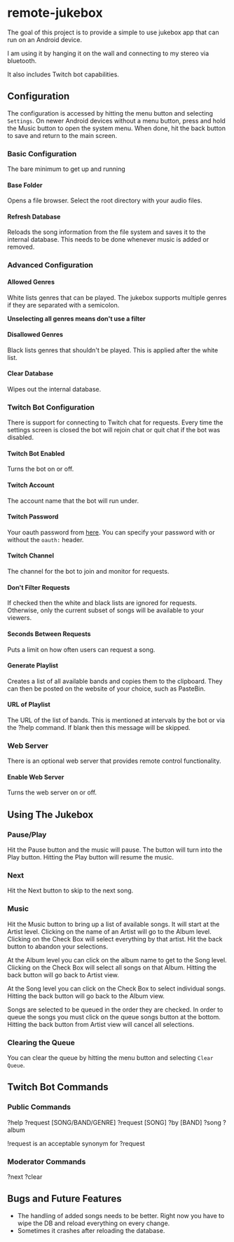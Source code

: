 # remote-jukebox

The goal of this project is to provide a simple to use jukebox app that can run on an
Android device.

I am using it by hanging it on the wall and connecting to my stereo via bluetooth.

It also includes Twitch bot capabilities.

## Configuration

The configuration is accessed by hitting the menu button and selecting `Settings`. On
newer Android devices without a menu button, press and hold the Music button to open
the system menu. When done, hit the back button to save and return to the main screen.

### Basic Configuration

The bare minimum to get up and running

#### Base Folder

Opens a file browser. Select the root directory with your audio files.

#### Refresh Database

Reloads the song information from the file system and saves it to the internal database.
This needs to be done whenever music is added or removed.

### Advanced Configuration

#### Allowed Genres

White lists genres that can be played. The jukebox supports multiple genres if they are
separated with a semicolon.

**Unselecting all genres means don't use a filter**

#### Disallowed Genres

Black lists genres that shouldn't be played. This is applied after the white list.

#### Clear Database

Wipes out the internal database.

### Twitch Bot Configuration

There is support for connecting to Twitch chat for requests. Every time the settings
screen is closed the bot will rejoin chat or quit chat if the bot was disabled.

#### Twitch Bot Enabled

Turns the bot on or off.

#### Twitch Account

The account name that the bot will run under.

#### Twitch Password

Your oauth password from [here](http://twitchapps.com/tmi). You can specify your password
with or without the `oauth:` header.

#### Twitch Channel

The channel for the bot to join and monitor for requests.

#### Don't Filter Requests

If checked then the white and black lists are ignored for requests. Otherwise, only the
current subset of songs will be available to your viewers.

#### Seconds Between Requests

Puts a limit on how often users can request a song.

#### Generate Playlist

Creates a list of all available bands and copies them to the clipboard. They can then be
posted on the website of your choice, such as PasteBin.

#### URL of Playlist

The URL of the list of bands. This is mentioned at intervals by the bot or via the ?help
command. If blank then this message will be skipped.

### Web Server

There is an optional web server that provides remote control functionality.

#### Enable Web Server

Turns the web server on or off.

## Using The Jukebox

### Pause/Play

Hit the Pause button and the music will pause. The button will turn into the Play button.
Hitting the Play button will resume the music.

### Next

Hit the Next button to skip to the next song.

### Music

Hit the Music button to bring up a list of available songs. It will start at the Artist
level. Clicking on the name of an Artist will go to the Album level. Clicking on the Check
Box will select everything by that artist. Hit the back button to abandon your selections.

At the Album level you can click on the album name to get to the Song level. Clicking on
the Check Box will select all songs on that Album. Hitting the back button will go back to
Artist view.

At the Song level you can click on the Check Box to select individual songs. Hitting the
back button will go back to the Album view.

Songs are selected to be queued in the order they are checked. In order to queue the songs
you must click on the queue songs button at the bottom. Hitting the back button from
Artist view will cancel all selections.

### Clearing the Queue

You can clear the queue by hitting the menu button and selecting `Clear Queue`.

## Twitch Bot Commands

### Public Commands

?help
?request [SONG/BAND/GENRE]
?request [SONG] ?by [BAND]
?song
?album

!request is an acceptable synonym for ?request

### Moderator Commands

?next
?clear

## Bugs and Future Features

* The handling of added songs needs to be better. Right now you have to wipe the DB and reload everything on every change.
* Sometimes it crashes after reloading the database.


